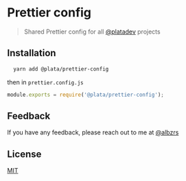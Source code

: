 # Prettier config

> Shared Prettier config for all [@platadev](https://github.com/platadev) projects

## Installation

```bash
  yarn add @plata/prettier-config
```

then in `prettier.config.js`

```js
module.exports = require('@plata/prettier-config');
```

## Feedback

If you have any feedback, please reach out to me at [@albzrs](https://twitter.com/albzrs)

## License

[MIT](https://choosealicense.com/licenses/mit/)
